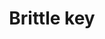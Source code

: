 ---
layout: item
title: Brittle key
item-id: 21724
datatable: true
id: 21724
name: "Brittle key"
members: true
lowalch: 0
highalch: 0
examine: "This key will take you to the top!."
monsters:
  - id: 412
    name: "Gargoyle"
    members: true
    combat_level: 111
    wiki_url: "https://oldschool.runescape.wiki/w/Gargoyle"
    drops:
      - quantity: "1"
        rarity: 0.006666666666666667
    image: "https://oldschool.runescape.wiki/images/4/44/Gargoyle.png?b7dd7"
  - id: 7407
    name: "Marble gargoyle"
    members: true
    combat_level: 349
    wiki_url: "https://oldschool.runescape.wiki/w/Marble_gargoyle"
    drops:
      - quantity: "1"
        rarity: 0.006666666666666667
    image: "https://oldschool.runescape.wiki/images/e/e6/Marble_gargoyle.png?0afe8"
---